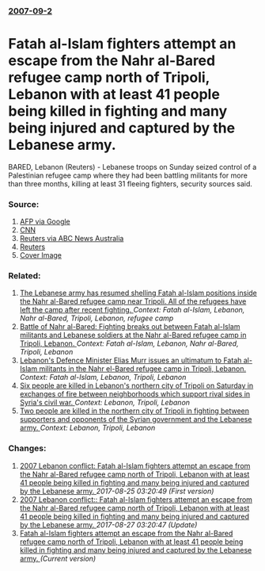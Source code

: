 ### [2007-09-2](/news/2007/09/2/index.md)

#  Fatah al-Islam fighters attempt an escape from the Nahr al-Bared refugee camp north of Tripoli, Lebanon with at least 41 people being killed in fighting and many being injured and captured by the Lebanese army. 

BARED, Lebanon (Reuters) - Lebanese troops on Sunday seized control of a Palestinian refugee camp where they had been battling militants for more than three months, killing at least 31 fleeing fighters, security sources said.


### Source:

1. [AFP via Google](http://afp.google.com/article/ALeqM5iuG-euaqZY2LFCWhoBUjcagqj0ow)
2. [CNN](http://edition.cnn.com/2007/WORLD/meast/09/02/lebanon.unrest/index.html?eref=rss_topstories)
3. [Reuters via ABC News Australia](http://www.abc.net.au/news/stories/2007/09/03/2021871.htm)
4. [Reuters](http://www.reuters.com/article/topNews/idUSL0242725220070902?feedType=RSS&feedName=topNews)
4. [Cover Image](http://s1.reutersmedia.net/resources/r/?m=02&d=20070902&t=2&i=1394234&w=&fh=545px&fw=&ll=&pl=&sq=&r=2007-09-02T184852Z_01_L02427252_RTRUKOP_0_PICTURE0)

### Related:

1. [ The Lebanese army has resumed shelling Fatah al-Islam positions inside the Nahr al-Bared refugee camp near Tripoli. All of the refugees have left the camp after recent fighting. ](/news/2007/07/12/the-lebanese-army-has-resumed-shelling-fatah-al-islam-positions-inside-the-nahr-al-bared-refugee-camp-near-tripoli-all-of-the-refugees-hav.md) _Context: Fatah al-Islam, Lebanon, Nahr al-Bared, Tripoli, Lebanon, refugee camp_
2. [ Battle of Nahr al-Bared: Fighting breaks out between Fatah al-Islam militants and Lebanese soldiers at the Nahr al-Bared refugee camp in Tripoli, Lebanon. ](/news/2007/05/20/battle-of-nahr-al-bared-fighting-breaks-out-between-fatah-al-islam-militants-and-lebanese-soldiers-at-the-nahr-al-bared-refugee-camp-in-tr.md) _Context: Fatah al-Islam, Lebanon, Nahr al-Bared, Tripoli, Lebanon_
3. [ Lebanon's Defence Minister Elias Murr issues an ultimatum to Fatah al-Islam militants in the Nahr el-Bared refugee camp in Tripoli, Lebanon. ](/news/2007/05/23/lebanon-s-defence-minister-elias-murr-issues-an-ultimatum-to-fatah-al-islam-militants-in-the-nahr-el-bared-refugee-camp-in-tripoli-lebanon.md) _Context: Fatah al-Islam, Lebanon, Tripoli, Lebanon_
4. [Six people are killed in Lebanon's northern city of Tripoli on Saturday in exchanges of fire between neighborhoods which support rival sides in Syria's civil war. ](/news/2013/11/30/six-people-are-killed-in-lebanon-s-northern-city-of-tripoli-on-saturday-in-exchanges-of-fire-between-neighborhoods-which-support-rival-sides.md) _Context: Lebanon, Tripoli, Lebanon_
5. [Two people are killed in the northern city of Tripoli in fighting between supporters and opponents of the Syrian government and the Lebanese army. ](/news/2013/10/28/two-people-are-killed-in-the-northern-city-of-tripoli-in-fighting-between-supporters-and-opponents-of-the-syrian-government-and-the-lebanese.md) _Context: Lebanon, Tripoli, Lebanon_

### Changes:

1. [ 2007 Lebanon conflict: Fatah al-Islam fighters attempt an escape from the Nahr al-Bared refugee camp north of Tripoli, Lebanon with at least 41 people being killed in fighting and many being injured and captured by the Lebanese army. ](/news/2007/09/2/2007-lebanon-conflict-p-fatah-al-islam-fighters-attempt-an-escape-from-the-nahr-al-bared-refugee-camp-north-of-tripoli-lebanon-with-at-lea.md) _2017-08-25 03:20:49 (First version)_
2. [ 2007 Lebanon conflict:: Fatah al-Islam fighters attempt an escape from the Nahr al-Bared refugee camp north of Tripoli, Lebanon with at least 41 people being killed in fighting and many being injured and captured by the Lebanese army. ](/news/2007/09/2/2007-lebanon-conflict-fatah-al-islam-fighters-attempt-an-escape-from-the-nahr-al-bared-refugee-camp-north-of-tripoli-lebanon-with-at-lea.md) _2017-08-27 03:20:47 (Update)_
2. [ Fatah al-Islam fighters attempt an escape from the Nahr al-Bared refugee camp north of Tripoli, Lebanon with at least 41 people being killed in fighting and many being injured and captured by the Lebanese army. ](/news/2007/09/2/fatah-al-islam-fighters-attempt-an-escape-from-the-nahr-al-bared-refugee-camp-north-of-tripoli-lebanon-with-at-least-41-people-being-kille.md) _(Current version)_

